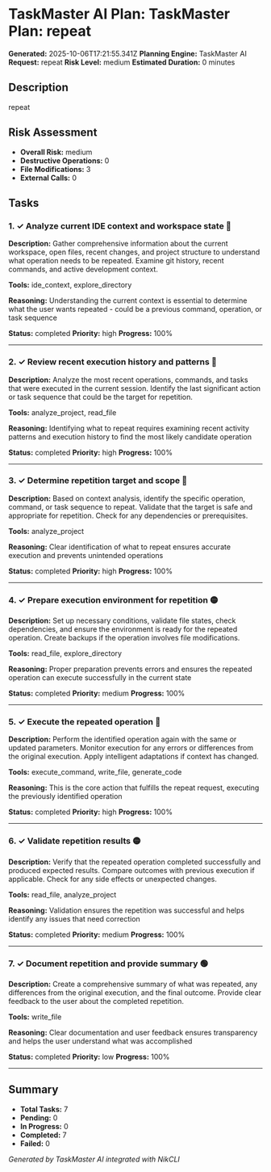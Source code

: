 # TaskMaster AI Plan: TaskMaster Plan: repeat

**Generated:** 2025-10-06T17:21:55.341Z
**Planning Engine:** TaskMaster AI
**Request:** repeat
**Risk Level:** medium
**Estimated Duration:** 0 minutes

## Description

repeat

## Risk Assessment

- **Overall Risk:** medium
- **Destructive Operations:** 0
- **File Modifications:** 3
- **External Calls:** 0

## Tasks

### 1. ✓ Analyze current IDE context and workspace state 🔴

**Description:** Gather comprehensive information about the current workspace, open files, recent changes, and project structure to understand what operation needs to be repeated. Examine git history, recent commands, and active development context.

**Tools:** ide_context, explore_directory

**Reasoning:** Understanding the current context is essential to determine what the user wants repeated - could be a previous command, operation, or task sequence

**Status:** completed
**Priority:** high
**Progress:** 100%

---

### 2. ✓ Review recent execution history and patterns 🔴

**Description:** Analyze the most recent operations, commands, and tasks that were executed in the current session. Identify the last significant action or task sequence that could be the target for repetition.

**Tools:** analyze_project, read_file

**Reasoning:** Identifying what to repeat requires examining recent activity patterns and execution history to find the most likely candidate operation

**Status:** completed
**Priority:** high
**Progress:** 100%

---

### 3. ✓ Determine repetition target and scope 🔴

**Description:** Based on context analysis, identify the specific operation, command, or task sequence to repeat. Validate that the target is safe and appropriate for repetition. Check for any dependencies or prerequisites.

**Tools:** analyze_project

**Reasoning:** Clear identification of what to repeat ensures accurate execution and prevents unintended operations

**Status:** completed
**Priority:** high
**Progress:** 100%

---

### 4. ✓ Prepare execution environment for repetition 🟡

**Description:** Set up necessary conditions, validate file states, check dependencies, and ensure the environment is ready for the repeated operation. Create backups if the operation involves file modifications.

**Tools:** read_file, explore_directory

**Reasoning:** Proper preparation prevents errors and ensures the repeated operation can execute successfully in the current state

**Status:** completed
**Priority:** medium
**Progress:** 100%

---

### 5. ✓ Execute the repeated operation 🔴

**Description:** Perform the identified operation again with the same or updated parameters. Monitor execution for any errors or differences from the original execution. Apply intelligent adaptations if context has changed.

**Tools:** execute_command, write_file, generate_code

**Reasoning:** This is the core action that fulfills the repeat request, executing the previously identified operation

**Status:** completed
**Priority:** high
**Progress:** 100%

---

### 6. ✓ Validate repetition results 🟡

**Description:** Verify that the repeated operation completed successfully and produced expected results. Compare outcomes with previous execution if applicable. Check for any side effects or unexpected changes.

**Tools:** read_file, analyze_project

**Reasoning:** Validation ensures the repetition was successful and helps identify any issues that need correction

**Status:** completed
**Priority:** medium
**Progress:** 100%

---

### 7. ✓ Document repetition and provide summary 🟢

**Description:** Create a comprehensive summary of what was repeated, any differences from the original execution, and the final outcome. Provide clear feedback to the user about the completed repetition.

**Tools:** write_file

**Reasoning:** Clear documentation and user feedback ensures transparency and helps the user understand what was accomplished

**Status:** completed
**Priority:** low
**Progress:** 100%

---

## Summary

- **Total Tasks:** 7
- **Pending:** 0
- **In Progress:** 0
- **Completed:** 7
- **Failed:** 0

*Generated by TaskMaster AI integrated with NikCLI*
